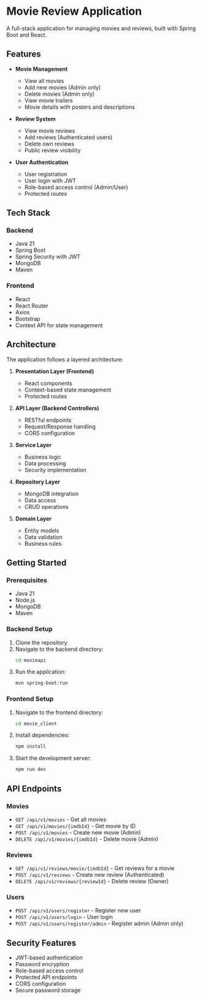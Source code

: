 # Movie Review Application

A full-stack application for managing movies and reviews, built with Spring Boot and React.

## Features

- **Movie Management**
  - View all movies
  - Add new movies (Admin only)
  - Delete movies (Admin only)
  - View movie trailers
  - Movie details with posters and descriptions

- **Review System**
  - View movie reviews
  - Add reviews (Authenticated users)
  - Delete own reviews
  - Public review visibility

- **User Authentication**
  - User registration
  - User login with JWT
  - Role-based access control (Admin/User)
  - Protected routes

## Tech Stack

### Backend
- Java 21
- Spring Boot
- Spring Security with JWT
- MongoDB
- Maven

### Frontend
- React
- React Router
- Axios
- Bootstrap
- Context API for state management

## Architecture

The application follows a layered architecture:

1. **Presentation Layer (Frontend)**
   - React components
   - Context-based state management
   - Protected routes

2. **API Layer (Backend Controllers)**
   - RESTful endpoints
   - Request/Response handling
   - CORS configuration

3. **Service Layer**
   - Business logic
   - Data processing
   - Security implementation

4. **Repository Layer**
   - MongoDB integration
   - Data access
   - CRUD operations

5. **Domain Layer**
   - Entity models
   - Data validation
   - Business rules

## Getting Started

### Prerequisites
- Java 21
- Node.js
- MongoDB
- Maven

### Backend Setup
1. Clone the repository
2. Navigate to the backend directory:
   ```bash
   cd movieapi
   ```
3. Run the application:
   ```bash
   mvn spring-boot:run
   ```

### Frontend Setup
1. Navigate to the frontend directory:
   ```bash
   cd movie_client
   ```
2. Install dependencies:
   ```bash
   npm install
   ```
3. Start the development server:
   ```bash
   npm run dev
   ```

## API Endpoints

### Movies
- `GET /api/v1/movies` - Get all movies
- `GET /api/v1/movies/{imdbId}` - Get movie by ID
- `POST /api/v1/movies` - Create new movie (Admin)
- `DELETE /api/v1/movies/{imdbId}` - Delete movie (Admin)

### Reviews
- `GET /api/v1/reviews/movie/{imdbId}` - Get reviews for a movie
- `POST /api/v1/reviews` - Create new review (Authenticated)
- `DELETE /api/v1/reviews/{reviewId}` - Delete review (Owner)

### Users
- `POST /api/v1/users/register` - Register new user
- `POST /api/v1/users/login` - User login
- `POST /api/v1/users/register/admin` - Register admin (Admin only)

## Security Features

- JWT-based authentication
- Password encryption
- Role-based access control
- Protected API endpoints
- CORS configuration
- Secure password storage